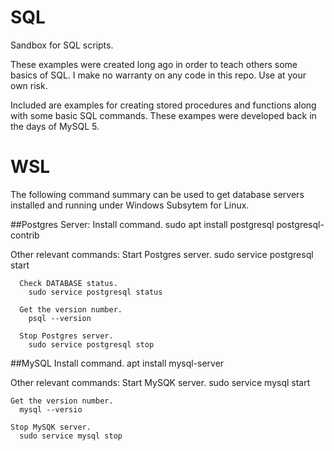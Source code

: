 # SQL
Sandbox for SQL scripts.

These examples were created long ago in order to teach others some basics of SQL.
I make no warranty on any code in this repo. Use at your own risk.

Included are examples for creating stored procedures and functions along with some basic SQL commands.
These exampes were developed back in the days of MySQL 5.

# WSL
The following command summary can be used to get database servers installed and running under Windows Subsytem for Linux.

  ##Postgres Server:
  Install command.
  sudo apt install postgresql postgresql-contrib
  
  Other relevant commands:
      Start Postgres server.
        sudo service postgresql start
        
      Check DATABASE status.
        sudo service postgresql status 
        
      Get the version number. 
        psql --version
        
      Stop Postgres server.
        sudo service postgresql stop
        
  ##MySQL
  Install command.
    apt install mysql-server
    
  Other relevant commands:
    Start MySQK server.
      sudo service mysql start
      
    Get the version number.
      mysql --versio
      
    Stop MySQK server.
      sudo service mysql stop
